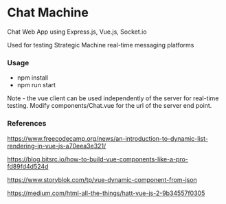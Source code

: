 # Chat Machine

Chat Web App using Express.js, Vue.js, Socket.io

Used for testing Strategic Machine real-time messaging platforms

### Usage

* npm install
* npm run start

Note - the vue client can be used independently of the server for real-time testing. Modify components/Chat.vue for the url of the server end point.

### References
https://www.freecodecamp.org/news/an-introduction-to-dynamic-list-rendering-in-vue-js-a70eea3e321/

https://blog.bitsrc.io/how-to-build-vue-components-like-a-pro-fd89fd4d524d

https://www.storyblok.com/tp/vue-dynamic-component-from-json

https://medium.com/html-all-the-things/hatt-vue-js-2-9b34557f0305




